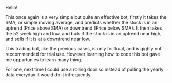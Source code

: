 Hello!

This once again is a very simple but quite an effective bot, firstly it takes the SMA, or simple moving average, and predicts whether the stock is in an uptrend (Price above SMA) or downtrend (Price below SMA). It then takes the 52 week high and low, and buts if the stock is in an uptrend near high, and sells if it is at a downtrend near low. 

This trading bot, like the previous cases, is only for trual, and is gighly not reccommended for trial use. However learning how to code this bot gave me oppurtunies to learn many thing.

For one, next time I could use a rolling door so instead of pulling the yearly data everyday it would do it infrequently. 